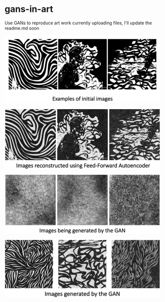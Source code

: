 # gans-in-art
Use GANs to reproduce art work 
currently uploading files, I'll update the readme.md soon


![Original Images](https://github.com/gjmichel/gans-in-art/blob/main/results/original_images.jpg)

![Reconstructed Images](https://github.com/gjmichel/gans-in-art/blob/main/results/reconstructed_images_feed_forward.jpg)

![Generated Images](https://github.com/gjmichel/gans-in-art/blob/main/results/images_being_generated.jpg)

![Generated Images](https://github.com/gjmichel/gans-in-art/blob/main/results/generated_images.jpg)
